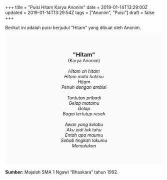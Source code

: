 +++
title = "Puisi Hitam Karya Anonim"
date = 2019-01-14T13:29:00Z
updated = 2019-01-14T13:29:54Z
tags = ["Anonim", "Puisi"]
draft = false
+++

<div dir="ltr" style="text-align: left;" trbidi="on"><div dir="ltr" style="text-align: left;" trbidi="on"><div dir="ltr" style="text-align: left;" trbidi="on"><div dir="ltr" style="text-align: left;" trbidi="on"><div style="text-align: justify;">Berikut ini adalah puisi berjudul "Hitam" yang dibuat oleh Anonim.</div><br /><div style="background: #FAFAFA; font-size: 14px; height: auto; margin: 0 auto; padding: 50px; text-align: center; width: auto;"><span style="font-size: 18px;"><b>"Hitam"</b></span><br />(Karya Anonim)<br /><br /><i>Hitam oh hitam<br />Hitam mata hatimu<br />Hitam<br />Penuh dengan ambisi<br /><br />Tuntutan pribadi<br />Gelap matamu<br />Gelap<br />Bagai tertutup resah<br /><br />Awan yang kelabu<br />Aku jadi tak tahu<br />Entah apa maumu<br />Sebab tingkah lakumu<br />Memalukan</i> </div></div></div></div><div style="text-align: justify;"><br /></div><div style="text-align: justify;"><b>Sumber: </b>Majalah SMA 1 Ngawi “Bhaskara” tahun 1992.</div></div>
